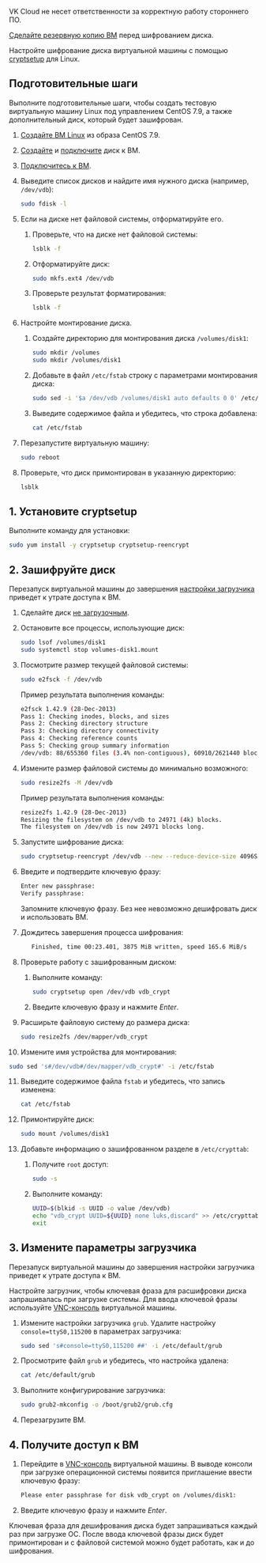 <err>

VK Cloud не несет ответственности за корректную работу стороннего ПО.

[Сделайте резервную копию ВМ](../../instructions/vm-backup/vm-backup-create#ruchnoe-rezervnoe-kopirovanie) перед шифрованием диска.

</err>

Настройте шифрование диска виртуальной машины с помощью [cryptsetup](https://manpages.ubuntu.com/manpages/trusty/man8/cryptsetup.8.html) для Linux.

## Подготовительные шаги

Выполните подготовительные шаги, чтобы создать тестовую виртуальную машину Linux под управлением CentOS 7.9, а также дополнительный диск, который будет зашифрован.

1. [Создайте ВМ Linux](../../instructions/vm/vm-create/) из образа CentOS 7.9.
2. [Создайте](../../instructions/vm-volumes#sozdanie-diska) и [подключите](../../instructions/vm-volumes#podklyuchenie-diska-k-vm) диск к ВМ.
3. [Подключитесь к ВМ](../../instructions/vm/vm-connect/vm-connect-nix/).
4. Выведите список дисков и найдите имя нужного диска (например, `/dev/vdb`):

   ```bash
   sudo fdisk -l 
   ```

5. Если на диске нет файловой системы, отформатируйте его.

   1. Проверьте, что на диске нет файловой системы:

      ```bash
      lsblk -f
      ```

   2. Отформатируйте диск:

      ```bash
      sudo mkfs.ext4 /dev/vdb
      ```

   3. Проверьте результат форматирования:

      ```bash
      lsblk -f
      ```

6. Настройте монтирование диска.

   1. Создайте директорию для монтирования диска `/volumes/disk1`:

      ```bash
      sudo mkdir /volumes
      sudo mkdir /volumes/disk1
      ```

   2. Добавьте в файл `/etc/fstab` строку с параметрами монтирования диска:

      ```bash
      sudo sed -i '$a /dev/vdb /volumes/disk1 auto defaults 0 0' /etc/fstab
      ```

   3. Выведите содержимое файла и убедитесь, что строка добавлена:

      ```bash
      cat /etc/fstab
      ```

7. Перезапустите виртуальную машину:

   ```bash
   sudo reboot
   ```

8. Проверьте, что диск примонтирован в указанную директорию:

   ```bash
   lsblk
   ```

## 1. Установите cryptsetup

Выполните команду для установки:

```bash
sudo yum install -y cryptsetup cryptsetup-reencrypt
```

## 2. Зашифруйте диск

<err>

Перезапуск виртуальной машины до завершения [настройки загрузчика](#3--izmenite-parametry-zagruzchika) приведет к утрате доступа к ВМ.

</err>

1. Сделайте диск [не загрузочным](../../instructions/vm-volumes#izmenenie-atributa---zagruzochnyy--).
2. Остановите все процессы, использующие диск:

   ```bash
   sudo lsof /volumes/disk1
   sudo systemctl stop volumes-disk1.mount
   ```

3. Посмотрите размер текущей файловой системы:

   ```bash
   sudo e2fsck -f /dev/vdb
   ```

   Пример результата выполнения команды:

   ```bash
   e2fsck 1.42.9 (28-Dec-2013)
   Pass 1: Checking inodes, blocks, and sizes
   Pass 2: Checking directory structure
   Pass 3: Checking directory connectivity
   Pass 4: Checking reference counts
   Pass 5: Checking group summary information
   /dev/vdb: 88/655360 files (3.4% non-contiguous), 60910/2621440 blocks
   ```

4. Измените размер файловой системы до минимально возможного:

   ```bash
   sudo resize2fs -M /dev/vdb
   ```

   Пример результата выполнения команды:

   ```bash
   resize2fs 1.42.9 (28-Dec-2013)
   Resizing the filesystem on /dev/vdb to 24971 (4k) blocks.
   The filesystem on /dev/vdb is now 24971 blocks long.
   ```

5. Запустите шифрование диска:

   ```bash
   sudo cryptsetup-reencrypt /dev/vdb --new --reduce-device-size 4096S
   ```

6. Введите и подтвердите ключевую фразу:

   ```bash
   Enter new passphrase:
   Verify passphrase:
   ```

   <warn>

   Запомните ключевую фразу. Без нее невозможно дешифровать диск и использовать ВМ.

   </warn>

7. Дождитесь завершения процесса шифрования:

   ```bash
      Finished, time 00:23.401, 3875 MiB written, speed 165.6 MiB/s
   ```

8. Проверьте работу с зашифрованным диском:

   1. Выполните команду:

      ```bash
      sudo cryptsetup open /dev/vdb vdb_crypt
      ```

   2. Введите ключевую фразу и нажмите *Enter*.

9. Расширьте файловую систему до размера диска:

   ```bash
   sudo resize2fs /dev/mapper/vdb_crypt
   ```

10. Измените имя устройства для монтирования:

   ```bash
   sudo sed 's#/dev/vdb#/dev/mapper/vdb_crypt#' -i /etc/fstab
   ```

11. Выведите содержимое файла `fstab` и убедитесь, что запись изменена:

      ```bash
      cat /etc/fstab
      ```

12. Примонтируйте диск:

      ```bash
      sudo mount /volumes/disk1
      ```

13. Добавьте информацию о зашифрованном разделе в `/etc/crypttab`:

      1. Получите `root` доступ:

         ```bash
         sudo -s
         ```

      2. Выполните команду:

         ```bash
         UUID=$(blkid -s UUID -o value /dev/vdb)
         echo "vdb_crypt UUID=${UUID} none luks,discard" >> /etc/crypttab
         exit
         ```

## 3. Измените параметры загрузчика

<err>

Перезапуск виртуальной машины до завершения настройки загрузчика приведет к утрате доступа к ВМ.

</err>

Настройте загрузчик, чтобы ключевая фраза для расшифровки диска запрашивалась при загрузке системы. Для ввода ключевой фразы используйте [VNC-консоль](../../instructions/vm/vm-console#vnc-konsol) виртуальной машины.

1. Измените настройки загрузчика `grub`. Удалите настройку `console=ttyS0,115200` в параметрах загрузчика:

   ```bash
   sudo sed 's#console=ttyS0,115200 ##' -i /etc/default/grub
   ```

2. Просмотрите файл `grub` и убедитесь, что настройка удалена:

   ```bash
   cat /etc/default/grub
   ```

3. Выполните конфигурирование загрузчика:

   ```bash
   sudo grub2-mkconfig -o /boot/grub2/grub.cfg
   ```

4. Перезагрузите ВМ.

## 4. Получите доступ к ВМ

1. Перейдите в [VNC-консоль](../../instructions/vm/vm-console#vnc-konsol) виртуальной машины. В выводе консоли при загрузке операционной системы появится приглашение ввести ключевую фразу:

   ```bash
   Please enter passphrase for disk vdb_crypt on /volumes/disk1:
   ```

2. Введите ключевую фразу и нажмите *Enter*.

Ключевая фраза для дешифрования диска будет запрашиваться каждый раз при загрузке ОС. После ввода ключевой фразы диск будет примонтирован и с файловой системой можно будет работать, как и до шифрования.
